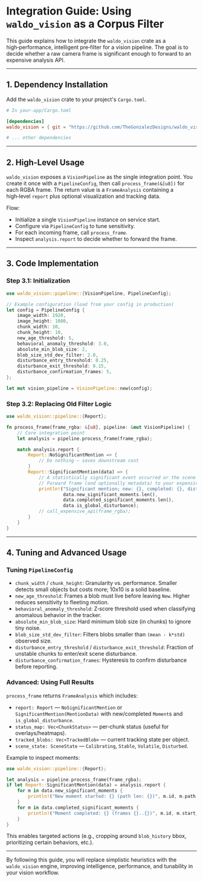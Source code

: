 # Integration Guide: Using `waldo_vision` as a Corpus Filter

This guide explains how to integrate the `waldo_vision` crate as a high‑performance, intelligent pre‑filter for a vision pipeline. The goal is to decide whether a raw camera frame is significant enough to forward to an expensive analysis API.

---

## 1. Dependency Installation

Add the `waldo_vision` crate to your project's `Cargo.toml`.

```toml
# In your-app/Cargo.toml

[dependencies]
waldo_vision = { git = "https://github.com/TheGonzalezDesigns/waldo_vision.git", branch = "main" }

# ... other dependencies
```

---

## 2. High-Level Usage

`waldo_vision` exposes a `VisionPipeline` as the single integration point. You create it once with a `PipelineConfig`, then call `process_frame(&[u8])` for each RGBA frame. The return value is a `FrameAnalysis` containing a high‑level `report` plus optional visualization and tracking data.

Flow:
- Initialize a single `VisionPipeline` instance on service start.
- Configure via `PipelineConfig` to tune sensitivity.
- For each incoming frame, call `process_frame`.
- Inspect `analysis.report` to decide whether to forward the frame.

---

## 3. Code Implementation

### Step 3.1: Initialization

```rust
use waldo_vision::pipeline::{VisionPipeline, PipelineConfig};

// Example configuration (load from your config in production)
let config = PipelineConfig {
    image_width: 1920,
    image_height: 1080,
    chunk_width: 10,
    chunk_height: 10,
    new_age_threshold: 5,
    behavioral_anomaly_threshold: 3.0,
    absolute_min_blob_size: 2,
    blob_size_std_dev_filter: 2.0,
    disturbance_entry_threshold: 0.25,
    disturbance_exit_threshold: 0.15,
    disturbance_confirmation_frames: 5,
};

let mut vision_pipeline = VisionPipeline::new(config);
```

### Step 3.2: Replacing Old Filter Logic

```rust
use waldo_vision::pipeline::{Report};

fn process_frame(frame_rgba: &[u8], pipeline: &mut VisionPipeline) {
    // Core integration point
    let analysis = pipeline.process_frame(frame_rgba);

    match analysis.report {
        Report::NoSignificantMention => {
            // Do nothing – saves downstream cost
        }
        Report::SignificantMention(data) => {
            // A statistically significant event occurred or the scene is disturbed.
            // Forward frame (and optionally metadata) to your expensive analysis.
            println!("Significant mention; new: {}, completed: {}, disturbed: {}",
                     data.new_significant_moments.len(),
                     data.completed_significant_moments.len(),
                     data.is_global_disturbance);
            // call_expensive_api(frame_rgba);
        }
    }
}
```

---

## 4. Tuning and Advanced Usage

### Tuning `PipelineConfig`

- `chunk_width` / `chunk_height`: Granularity vs. performance. Smaller detects small objects but costs more; 10x10 is a solid baseline.
- `new_age_threshold`: Frames a blob must live before leaving `New`. Higher reduces sensitivity to fleeting motion.
- `behavioral_anomaly_threshold`: Z‑score threshold used when classifying anomalous behavior in the tracker.
- `absolute_min_blob_size`: Hard minimum blob size (in chunks) to ignore tiny noise.
- `blob_size_std_dev_filter`: Filters blobs smaller than `(mean - k*std)` observed size.
- `disturbance_entry_threshold` / `disturbance_exit_threshold`: Fraction of unstable chunks to enter/exit scene disturbance.
- `disturbance_confirmation_frames`: Hysteresis to confirm disturbance before reporting.

### Advanced: Using Full Results

`process_frame` returns `FrameAnalysis` which includes:
- `report: Report` — `NoSignificantMention` or `SignificantMention(MentionData)` with new/completed `Moment`s and `is_global_disturbance`.
- `status_map: Vec<ChunkStatus>` — per‑chunk status (useful for overlays/heatmaps).
- `tracked_blobs: Vec<TrackedBlob>` — current tracking state per object.
- `scene_state: SceneState` — `Calibrating`, `Stable`, `Volatile`, `Disturbed`.

Example to inspect moments:

```rust
use waldo_vision::pipeline::{Report};

let analysis = pipeline.process_frame(frame_rgba);
if let Report::SignificantMention(data) = analysis.report {
    for m in data.new_significant_moments {
        println!("New moment started: {} (path len: {})", m.id, m.path.len());
    }
    for m in data.completed_significant_moments {
        println!("Moment completed: {} (frames {}..{})", m.id, m.start_frame, m.end_frame);
    }
}
```

This enables targeted actions (e.g., cropping around `blob_history` bbox, prioritizing certain behaviors, etc.).

---

By following this guide, you will replace simplistic heuristics with the `waldo_vision` engine, improving intelligence, performance, and tunability in your vision workflow.
